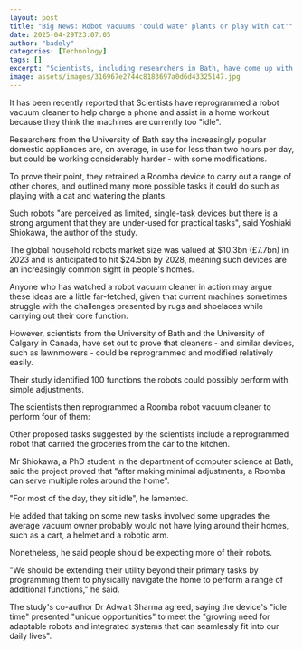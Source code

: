```yaml
---
layout: post
title: "Big News: Robot vacuums 'could water plants or play with cat'"
date: 2025-04-29T23:07:05
author: "badely"
categories: [Technology]
tags: []
excerpt: "Scientists, including researchers in Bath, have come up with 100 proposed uses for the robots."
image: assets/images/316967e2744c8183697a0d6d43325147.jpg
---
```


It has been recently reported that Scientists have reprogrammed a robot vacuum cleaner to help charge a phone and assist in a home workout because they think the machines are currently too "idle".

Researchers from the University of Bath say the increasingly popular domestic appliances are, on average, in use for less than two hours per day, but could be working considerably harder - with some modifications.

To prove their point, they retrained a Roomba device to carry out a range of other chores, and outlined many more possible tasks it could do such as playing with a cat and watering the plants.

Such robots "are perceived as limited, single-task devices but there is a strong argument that they are under-used for practical tasks", said Yoshiaki Shiokawa, the author of the study.

The global household robots market size was valued at $10.3bn (£7.7bn) in 2023 and is anticipated to hit $24.5bn by 2028, meaning such devices are an increasingly common sight in people's homes.

Anyone who has watched a robot vacuum cleaner in action may argue these ideas are a little far-fetched, given that current machines sometimes struggle with the challenges presented by rugs and shoelaces while carrying out their core function.

However, scientists from the University of Bath and the University of Calgary in Canada, have set out to prove that cleaners - and similar devices, such as lawnmowers - could be reprogrammed and modified relatively easily.

Their study identified 100 functions the robots could possibly perform with simple adjustments.

The scientists then reprogrammed a Roomba robot vacuum cleaner to perform four of them:

Other proposed tasks suggested by the scientists include a reprogrammed robot that carried the groceries from the car to the kitchen.

Mr Shiokawa, a PhD student in the department of computer science at Bath, said the project proved that "after making minimal adjustments, a Roomba can serve multiple roles around the home".

"For most of the day, they sit idle", he lamented.

He added that taking on some new tasks involved some upgrades the average vacuum owner probably would not have lying around their homes, such as a cart, a helmet and a robotic arm.

Nonetheless, he said people should be expecting more of their robots.

"We should be extending their utility beyond their primary tasks by programming them to physically navigate the home to perform a range of additional functions," he said.

The study's co-author Dr Adwait Sharma agreed, saying the device's "idle time" presented "unique opportunities" to meet the "growing need for adaptable robots and integrated systems that can seamlessly fit into our daily lives".

